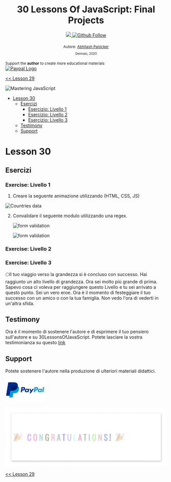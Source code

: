 <div align="center">
  <h1> 30 Lessons Of JavaScript: Final Projects</h1>
  <a class="header-badge" target="_blank" href="https://www.linkedin.com/in/abhilash-panicker-68952b159/">
  <img src="https://img.shields.io/badge/style--5eba00.svg?label=LinkedIn&logo=linkedin&style=social">
  </a>
  <a class="header-badge" target="_blank" href="https://github.com/abpanic/">
  <img alt="Github Follow" src="https://img.shields.io/github/followers/abpanic?style=social">
  </a>

<sub>Autore:
<a href="https://dbugr.vercel.app/" target="_blank">Abhilash Panicker</a><br>
<small> Gennaio, 2020</small>
</sub>
</div>
</div>

<div>

</div>

<div>
<small>Support the <strong>author</strong> to create more educational materials</small> <br />  
<a href = "https://www.paypal.me/Abhilash"><img src='./../images/paypal_lg.png' alt='Paypal Logo' style="width:10%"/></a>
</div>

[<< Lesson 29](../29_Lesson_Mini_project_animating_characters/29_Lesson_mini_project_animating_characters.md)

![Mastering JavaScript](../../images/banners/Lesson_1_30.png)

- [Lesson 30](#Lesson-30)
	- [Esercizi](#exercises)
		- [Esercizio: Livello 1](#exercise-level-1)
		- [Esercizio: Livello 2](#exercise-level-2)
		- [Esercizio: Livello 3](#exercise-level-3)
	- [Testimony](#testimony)
	- [Support](#support)

# Lesson 30

## Esercizi

### Exercise: Livello 1

1. Creare la seguente animazione utilizzando (HTML, CSS, JS)

![Countries data](../../images/projects/dom_mini_project_countries_object_Lesson_10.1.gif)

2. Convalidare il seguente modulo utilizzando una regex.

   ![form validation](../../images/projects/dom_mini_project_form_validation_Lesson_10.2.1.png)

   ![form validation](../../images/projects/dom_mini_project_form_validation_Lesson_10.2.png)

### Exercise: Livello 2

### Exercise: Livello 3

🌕Il tuo viaggio verso la grandezza si è concluso con successo. Hai raggiunto un alto livello di grandezza. Ora sei molto più grande di prima. Sapevo cosa ci voleva per raggiungere questo Livello e tu sei arrivato a questo punto. Sei un vero eroe. Ora è il momento di festeggiare il tuo successo con un amico o con la tua famiglia. Non vedo l'ora di vederti in un'altra sfida.

## Testimony

Ora è il momento di sostenere l'autore e di esprimere il tuo pensiero sull'autore e su 30LessonsOfJavaScript. Potete lasciare la vostra testimonianza su questo [link](https://testimonify.herokuapp.com/)

## Support

Potete sostenere l'autore nella produzione di ulteriori materiali didattici.

[![paypal](../../images/paypal_lg.png)](https://www.paypal.me/Abhilash)

![Congratulations](../../images/projects/congratulations.gif)

[<< Lesson 29](../29_Lesson_Mini_project_animating_characters/29_Lesson_mini_project_animating_characters.md)  
